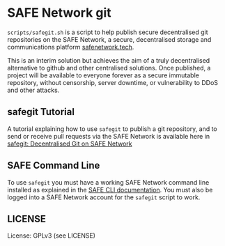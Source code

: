 # SAFE Network git

`scripts/safegit.sh` is a script to help publish secure decentralised git repositories on the SAFE Network, a secure, decentralised storage and communications platform [safenetwork.tech](safenetwork.tech).

This is an interim solution but achieves the aim of a truly decentralised alternative to github and other centralised solutions. Once published, a project will be available to everyone forever as a secure immutable repository, without censorship, server downtime, or vulnerability to DDoS and other attacks.

## safegit Tutorial
A tutorial explaining how to use `safegit` to publish a git repository, and to send or receive pull requests via the SAFE Network is available here in [safegit: Decentralised Git on SAFE Network](http://dweb.happybeing.com/blog/post/002-safegit-decentralised-git-on-safe-network/)

## SAFE Command Line
To use `safegit` you must have a working SAFE Network command line installed as explained in the [SAFE CLI documentation](https://github.com/maidsafe/safe-api/tree/master/safe-cli#safe-cli). You must also be logged into a SAFE Network account for the `safegit` script to work.

## LICENSE

License: GPLv3 (see LICENSE)

